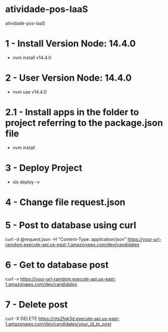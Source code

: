 # atividade-pos-IaaS
atividade-pos-IaaS

# 1 - Install Version Node: 14.4.0
- nvm install v14.4.0

# 2 - User Version Node: 14.4.0

- nvm use v14.4.0

# 2.1 - Install apps in the folder to project referring to the package.json file

- nvm install

# 3 - Deploy Project
- sls deploy -v 

# 4 - Change file request.json

# 5 - Post to database using curl

curl -d @request.json -H "Content-Type: application/json" https://your-url-ramdom.execute-api.us-east-1.amazonaws.com/dev/candidates

# 6 - Get to database post

curl -v https://your-url-ramdom.execute-api.us-east-1.amazonaws.com/dev/candidates

# 7 - Delete post

curl -X DELETE https://rjts2fqk3d.execute-api.us-east-1.amazonaws.com/dev/candidates/your_id_to_post
